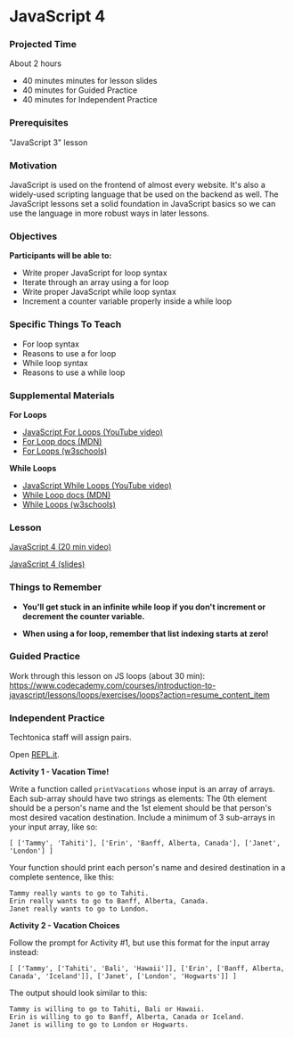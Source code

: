 # JavaScript 4

### Projected Time
About 2 hours
- 40 minutes minutes for lesson slides
- 40 minutes for Guided Practice
- 40 minutes for Independent Practice

### Prerequisites

"JavaScript 3" lesson

### Motivation
JavaScript is used on the frontend of almost every website. It's also a widely-used scripting language that be used on the backend as well. The JavaScript lessons set a solid foundation in JavaScript basics so we can use the language in more robust ways in later lessons.

### Objectives
**Participants will be able to:**
- Write proper JavaScript for loop syntax
- Iterate through an array using a for loop
- Write proper JavaScript while loop syntax
- Increment a counter variable properly inside a while loop

### Specific Things To Teach
- For loop syntax
- Reasons to use a for loop
- While loop syntax
- Reasons to use a while loop

### Supplemental Materials

**For Loops**

- [JavaScript For Loops (YouTube video)](https://www.youtube.com/watch?v=24Wpg6njlYI)
- [For Loop docs (MDN)](https://developer.mozilla.org/en-US/docs/Web/JavaScript/Reference/Statements/for)
- [For Loops (w3schools)](https://www.w3schools.com/js/js_loop_for.asp)

**While Loops**

- [JavaScript While Loops (YouTube video)](https://www.youtube.com/watch?v=PpbFyLTtpWI)
- [While Loop docs (MDN)](https://developer.mozilla.org/en-US/docs/Web/JavaScript/Reference/Statements/while)
- [While Loops (w3schools)](https://www.w3schools.com/js/js_loop_while.asp)

### Lesson

[JavaScript 4 (20 min video)](https://drive.google.com/file/d/1YL8rU9wY3fh0g4mZM223b7g-PDgk_X5P/view?usp=sharing)

[JavaScript 4 (slides)](https://docs.google.com/presentation/d/1-TEyN4TTjP9c9WGcThS1jQmVoY4pG-xt9gjbDhJkUTc/edit?usp=sharing)


### Things to Remember

- **You'll get stuck in an infinite while loop if you don't increment or decrement the counter variable.**

- **When using a for loop, remember that list indexing starts at zero!**


### Guided Practice
 Work through this lesson on JS loops (about 30 min):
https://www.codecademy.com/courses/introduction-to-javascript/lessons/loops/exercises/loops?action=resume_content_item


### Independent Practice
Techtonica staff will assign pairs.

Open [REPL.it](https://www.repl.it). 

**Activity 1 - Vacation Time!**

Write a function called `printVacations` whose input is an array of arrays. Each sub-array should have two strings as elements: The 0th element should be a person's name and the 1st element should be that person's most desired vacation destination. Include a minimum of 3 sub-arrays in your input array, like so:

`[ ['Tammy', 'Tahiti'], ['Erin', 'Banff, Alberta, Canada'], ['Janet', 'London'] ]`  

Your function should print each person's name and desired destination in a complete sentence, like this:

`Tammy really wants to go to Tahiti.`  
`Erin really wants to go to Banff, Alberta, Canada.`  
`Janet really wants to go to London.`  

**Activity 2 - Vacation Choices**

Follow the prompt for Activity #1, but use this format for the input array instead:

`[ ['Tammy', ['Tahiti', 'Bali', 'Hawaii']], ['Erin', ['Banff, Alberta, Canada', 'Iceland']], ['Janet', ['London', 'Hogwarts']] ]` 

The output should look similar to this:

`Tammy is willing to go to Tahiti, Bali or Hawaii.`  
`Erin is willing to go to Banff, Alberta, Canada or Iceland.`  
`Janet is willing to go to London or Hogwarts.`  

